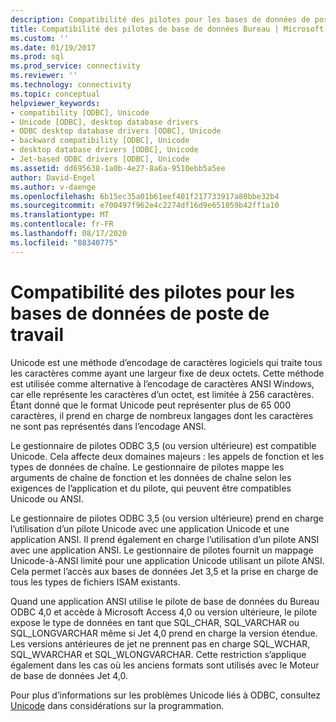 ```yaml
---
description: Compatibilité des pilotes pour les bases de données de poste de travail
title: Compatibilité des pilotes de base de données Bureau | Microsoft Docs
ms.custom: ''
ms.date: 01/19/2017
ms.prod: sql
ms.prod_service: connectivity
ms.reviewer: ''
ms.technology: connectivity
ms.topic: conceptual
helpviewer_keywords:
- compatibility [ODBC], Unicode
- Unicode [ODBC], desktop database drivers
- ODBC desktop database drivers [ODBC], Unicode
- backward compatibility [ODBC], Unicode
- desktop database drivers [ODBC], Unicode
- Jet-based ODBC drivers [ODBC], Unicode
ms.assetid: dd695638-1a0b-4e27-8a6a-9510ebb5a5ee
author: David-Engel
ms.author: v-daenge
ms.openlocfilehash: 6b15ec35a01b61eef401f217733917a80bbe32b4
ms.sourcegitcommit: e700497f962e4c2274df16d9e651059b42ff1a10
ms.translationtype: MT
ms.contentlocale: fr-FR
ms.lasthandoff: 08/17/2020
ms.locfileid: "88340775"
---
```

# <a name="desktop-database-driver-compatibility"></a>Compatibilité des pilotes pour les bases de données de poste de travail
Unicode est une méthode d’encodage de caractères logiciels qui traite tous les caractères comme ayant une largeur fixe de deux octets. Cette méthode est utilisée comme alternative à l’encodage de caractères ANSI Windows, car elle représente les caractères d’un octet, est limitée à 256 caractères. Étant donné que le format Unicode peut représenter plus de 65 000 caractères, il prend en charge de nombreux langages dont les caractères ne sont pas représentés dans l’encodage ANSI.  
  
 Le gestionnaire de pilotes ODBC 3,5 (ou version ultérieure) est compatible Unicode. Cela affecte deux domaines majeurs : les appels de fonction et les types de données de chaîne. Le gestionnaire de pilotes mappe les arguments de chaîne de fonction et les données de chaîne selon les exigences de l’application et du pilote, qui peuvent être compatibles Unicode ou ANSI.  
  
 Le gestionnaire de pilotes ODBC 3,5 (ou version ultérieure) prend en charge l’utilisation d’un pilote Unicode avec une application Unicode et une application ANSI. Il prend également en charge l’utilisation d’un pilote ANSI avec une application ANSI. Le gestionnaire de pilotes fournit un mappage Unicode-à-ANSI limité pour une application Unicode utilisant un pilote ANSI. Cela permet l’accès aux bases de données Jet 3,5 et la prise en charge de tous les types de fichiers ISAM existants.  
  
 Quand une application ANSI utilise le pilote de base de données du Bureau ODBC 4,0 et accède à Microsoft Access 4,0 ou version ultérieure, le pilote expose le type de données en tant que SQL_CHAR, SQL_VARCHAR ou SQL_LONGVARCHAR même si Jet 4,0 prend en charge la version étendue. Les versions antérieures de jet ne prennent pas en charge SQL_WCHAR, SQL_WVARCHAR et SQL_WLONGVARCHAR. Cette restriction s’applique également dans les cas où les anciens formats sont utilisés avec le Moteur de base de données Jet 4,0.  
  
 Pour plus d’informations sur les problèmes Unicode liés à ODBC, consultez [Unicode](../../odbc/reference/develop-app/unicode.md) dans considérations sur la programmation.
